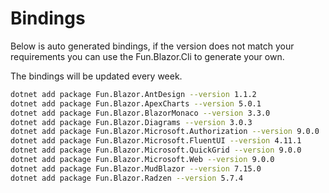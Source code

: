 # Bindings

Below is auto generated bindings, if the version does not match your requirements you can use the Fun.Blazor.Cli to generate your own.

The bindings will be updated every week.

```bash
dotnet add package Fun.Blazor.AntDesign --version 1.1.2
dotnet add package Fun.Blazor.ApexCharts --version 5.0.1
dotnet add package Fun.Blazor.BlazorMonaco --version 3.3.0
dotnet add package Fun.Blazor.Diagrams --version 3.0.3
dotnet add package Fun.Blazor.Microsoft.Authorization --version 9.0.0
dotnet add package Fun.Blazor.Microsoft.FluentUI --version 4.11.1
dotnet add package Fun.Blazor.Microsoft.QuickGrid --version 9.0.0
dotnet add package Fun.Blazor.Microsoft.Web --version 9.0.0
dotnet add package Fun.Blazor.MudBlazor --version 7.15.0
dotnet add package Fun.Blazor.Radzen --version 5.7.4
```
